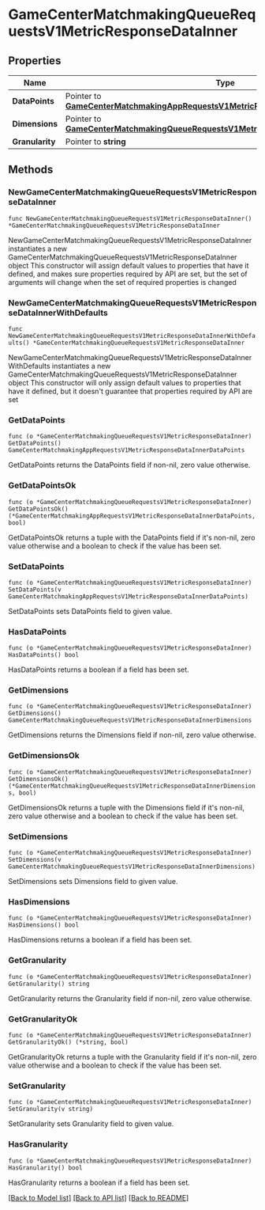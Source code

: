 # GameCenterMatchmakingQueueRequestsV1MetricResponseDataInner

## Properties

Name | Type | Description | Notes
------------ | ------------- | ------------- | -------------
**DataPoints** | Pointer to [**GameCenterMatchmakingAppRequestsV1MetricResponseDataInnerDataPoints**](GameCenterMatchmakingAppRequestsV1MetricResponseDataInnerDataPoints.md) |  | [optional] 
**Dimensions** | Pointer to [**GameCenterMatchmakingQueueRequestsV1MetricResponseDataInnerDimensions**](GameCenterMatchmakingQueueRequestsV1MetricResponseDataInnerDimensions.md) |  | [optional] 
**Granularity** | Pointer to **string** |  | [optional] 

## Methods

### NewGameCenterMatchmakingQueueRequestsV1MetricResponseDataInner

`func NewGameCenterMatchmakingQueueRequestsV1MetricResponseDataInner() *GameCenterMatchmakingQueueRequestsV1MetricResponseDataInner`

NewGameCenterMatchmakingQueueRequestsV1MetricResponseDataInner instantiates a new GameCenterMatchmakingQueueRequestsV1MetricResponseDataInner object
This constructor will assign default values to properties that have it defined,
and makes sure properties required by API are set, but the set of arguments
will change when the set of required properties is changed

### NewGameCenterMatchmakingQueueRequestsV1MetricResponseDataInnerWithDefaults

`func NewGameCenterMatchmakingQueueRequestsV1MetricResponseDataInnerWithDefaults() *GameCenterMatchmakingQueueRequestsV1MetricResponseDataInner`

NewGameCenterMatchmakingQueueRequestsV1MetricResponseDataInnerWithDefaults instantiates a new GameCenterMatchmakingQueueRequestsV1MetricResponseDataInner object
This constructor will only assign default values to properties that have it defined,
but it doesn't guarantee that properties required by API are set

### GetDataPoints

`func (o *GameCenterMatchmakingQueueRequestsV1MetricResponseDataInner) GetDataPoints() GameCenterMatchmakingAppRequestsV1MetricResponseDataInnerDataPoints`

GetDataPoints returns the DataPoints field if non-nil, zero value otherwise.

### GetDataPointsOk

`func (o *GameCenterMatchmakingQueueRequestsV1MetricResponseDataInner) GetDataPointsOk() (*GameCenterMatchmakingAppRequestsV1MetricResponseDataInnerDataPoints, bool)`

GetDataPointsOk returns a tuple with the DataPoints field if it's non-nil, zero value otherwise
and a boolean to check if the value has been set.

### SetDataPoints

`func (o *GameCenterMatchmakingQueueRequestsV1MetricResponseDataInner) SetDataPoints(v GameCenterMatchmakingAppRequestsV1MetricResponseDataInnerDataPoints)`

SetDataPoints sets DataPoints field to given value.

### HasDataPoints

`func (o *GameCenterMatchmakingQueueRequestsV1MetricResponseDataInner) HasDataPoints() bool`

HasDataPoints returns a boolean if a field has been set.

### GetDimensions

`func (o *GameCenterMatchmakingQueueRequestsV1MetricResponseDataInner) GetDimensions() GameCenterMatchmakingQueueRequestsV1MetricResponseDataInnerDimensions`

GetDimensions returns the Dimensions field if non-nil, zero value otherwise.

### GetDimensionsOk

`func (o *GameCenterMatchmakingQueueRequestsV1MetricResponseDataInner) GetDimensionsOk() (*GameCenterMatchmakingQueueRequestsV1MetricResponseDataInnerDimensions, bool)`

GetDimensionsOk returns a tuple with the Dimensions field if it's non-nil, zero value otherwise
and a boolean to check if the value has been set.

### SetDimensions

`func (o *GameCenterMatchmakingQueueRequestsV1MetricResponseDataInner) SetDimensions(v GameCenterMatchmakingQueueRequestsV1MetricResponseDataInnerDimensions)`

SetDimensions sets Dimensions field to given value.

### HasDimensions

`func (o *GameCenterMatchmakingQueueRequestsV1MetricResponseDataInner) HasDimensions() bool`

HasDimensions returns a boolean if a field has been set.

### GetGranularity

`func (o *GameCenterMatchmakingQueueRequestsV1MetricResponseDataInner) GetGranularity() string`

GetGranularity returns the Granularity field if non-nil, zero value otherwise.

### GetGranularityOk

`func (o *GameCenterMatchmakingQueueRequestsV1MetricResponseDataInner) GetGranularityOk() (*string, bool)`

GetGranularityOk returns a tuple with the Granularity field if it's non-nil, zero value otherwise
and a boolean to check if the value has been set.

### SetGranularity

`func (o *GameCenterMatchmakingQueueRequestsV1MetricResponseDataInner) SetGranularity(v string)`

SetGranularity sets Granularity field to given value.

### HasGranularity

`func (o *GameCenterMatchmakingQueueRequestsV1MetricResponseDataInner) HasGranularity() bool`

HasGranularity returns a boolean if a field has been set.


[[Back to Model list]](../README.md#documentation-for-models) [[Back to API list]](../README.md#documentation-for-api-endpoints) [[Back to README]](../README.md)


